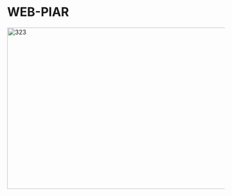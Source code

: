 # WEB-PIAR
<img width="643" height="373" alt="323" src="https://github.com/user-attachments/assets/f3e17386-b26f-4766-92a8-365f322bacaa" />
